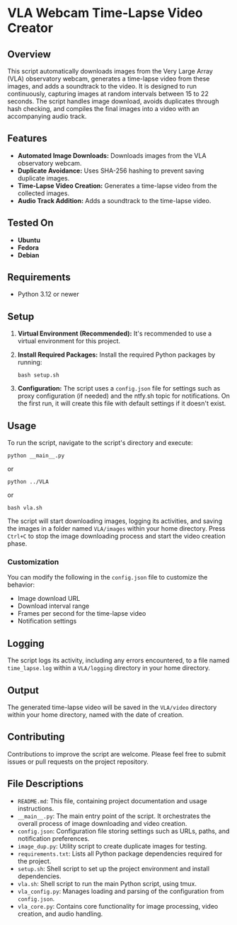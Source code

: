 # VLA Webcam Time-Lapse Video Creator

## Overview

This script automatically downloads images from the Very Large Array (VLA) observatory webcam, generates a time-lapse video from these images, and adds a soundtrack to the video. It is designed to run continuously, capturing images at random intervals between 15 to 22 seconds. The script handles image download, avoids duplicates through hash checking, and compiles the final images into a video with an accompanying audio track.

## Features

- **Automated Image Downloads:** Downloads images from the VLA observatory webcam.
- **Duplicate Avoidance:** Uses SHA-256 hashing to prevent saving duplicate images.
- **Time-Lapse Video Creation:** Generates a time-lapse video from the collected images.
- **Audio Track Addition:** Adds a soundtrack to the time-lapse video.


## Tested On

- **Ubuntu**
- **Fedora**
- **Debian**

## Requirements

- Python 3.12 or newer

## Setup

1. **Virtual Environment (Recommended):** It's recommended to use a virtual environment for this project.

2. **Install Required Packages:** Install the required Python packages by running:

    ```
    bash setup.sh
    ```

3. **Configuration:** The script uses a `config.json` file for settings such as proxy configuration (if needed) and the ntfy.sh topic for notifications. On the first run, it will create this file with default settings if it doesn't exist.

## Usage

To run the script, navigate to the script's directory and execute:

```
python __main__.py
```

or

```
python ../VLA
```

or

```
bash vla.sh
```

The script will start downloading images, logging its activities, and saving the images in a folder named `VLA/images` within your home directory. Press `Ctrl+C` to stop the image downloading process and start the video creation phase.

### Customization

You can modify the following in the `config.json` file to customize the behavior:

- Image download URL
- Download interval range
- Frames per second for the time-lapse video
- Notification settings

## Logging

The script logs its activity, including any errors encountered, to a file named `time_lapse.log` within a `VLA/logging` directory in your home directory.

## Output

The generated time-lapse video will be saved in the `VLA/video` directory within your home directory, named with the date of creation.

## Contributing

Contributions to improve the script are welcome. Please feel free to submit issues or pull requests on the project repository.

## File Descriptions

- `README.md`: This file, containing project documentation and usage instructions.
- `__main__.py`: The main entry point of the script. It orchestrates the overall process of image downloading and video creation.
- `config.json`: Configuration file storing settings such as URLs, paths, and notification preferences.
- `image_dup.py`: Utility script to create duplicate images for testing.
- `requirements.txt`: Lists all Python package dependencies required for the project.
- `setup.sh`: Shell script to set up the project environment and install dependencies.
- `vla.sh`: Shell script to run the main Python script, using tmux.
- `vla_config.py`: Manages loading and parsing of the configuration from `config.json`.
- `vla_core.py`: Contains core functionality for image processing, video creation, and audio handling.